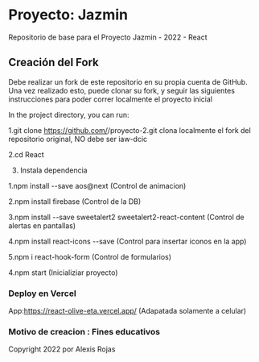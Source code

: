 # Proyecto: Jazmin 

Repositorio de base para el Proyecto Jazmin - 2022 - React

## Creación del Fork
Debe realizar un fork de este repositorio en su propia cuenta de GitHub. Una vez realizado esto, puede clonar su fork, y seguir las siguientes instrucciones para poder correr localmente el proyecto inicial 

In the project directory, you can run:

1.git clone https://github.com/<UsuarioGitHub>/proyecto-2.git clona localmente el fork del repositorio original, <UsuarioGitHub> NO debe ser iaw-dcic

2.cd React

3. Instala dependencia
 
  1.npm install --save aos@next (Control de animacion)
 
  2.npm install firebase (Control de la DB)
 
  3.npm install --save sweetalert2 sweetalert2-react-content (Control de alertas en pantallas)
 
  4.npm install react-icons --save (Control para insertar iconos en la app)
 
  5.npm i react-hook-form (Control de formularios)

4.npm start (Inicializiar proyecto)

### Deploy en Vercel

App:https://react-olive-eta.vercel.app/ (Adapatada solamente a celular)


### Motivo de creacion : Fines educativos

 
 Copyright 2022 por Alexis Rojas
